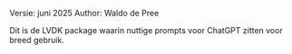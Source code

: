 Versie: juni 2025
Author: Waldo de Pree

Dit is de LVDK package waarin nuttige prompts voor ChatGPT zitten voor breed gebruik.

